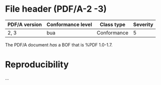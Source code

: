 # File header (PDF/A-2 -3)

| PDF/A version | Conformance level | Class type  | Severity |
| ------------- | ----------------- | ----------  | -------- |
| 2, 3          | bua               | Conformance | 5        |

The PDF/A document _has_ a BOF that is %PDF 1.0-1.7.

# Reproducibility
...